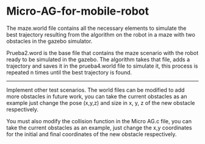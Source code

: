 # Micro-AG-for-mobile-robot

The maze.world file contains all the necessary elements to simulate the best trajectory resulting from the algorithm on the robot in a maze with two obstacles
in the gazebo simulator.

Prueba2.word is the base file that contains the maze scenario with the robot ready to be simulated in the gazebo.
The algorithm takes that file, adds a trajectory and saves it in the prueba4.world file to simulate it, this process is repeated n times until the best trajectory is found.
 
-------------------------------------------------------------------------------------------------------------------------------------------------------------
Implement other test scenarios.
The world files can be modified to add more obstacles in future work, you can take the current obstacles as an example just change the pose (x,y,z)
and size in x, y, z of the new obstacle respectively.

You must also modify the collision function in the Micro AG.c file, you can take the current obstacles as an example, just change the x,y coordinates
for the initial and final coordinates of the new obstacle respectively.
